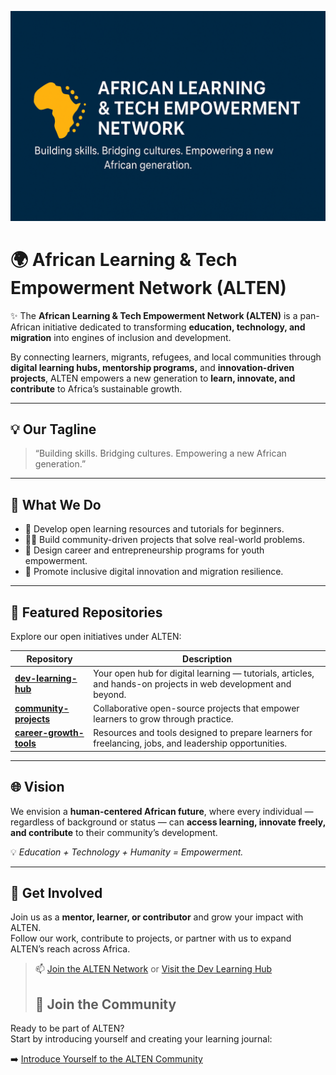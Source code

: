 <!-- Profile Banner -->
![Banner](https://github.com/ALTEN-02/ALTEN-02/blob/main/ALTEN-banner.png)

# 🌍 African Learning & Tech Empowerment Network (ALTEN)

✨ The **African Learning & Tech Empowerment Network (ALTEN)** is a pan-African initiative dedicated to transforming **education, technology, and migration** into engines of inclusion and development.

By connecting learners, migrants, refugees, and local communities through **digital learning hubs, mentorship programs,** and **innovation-driven projects**, ALTEN empowers a new generation to **learn, innovate, and contribute** to Africa’s sustainable growth.

---

## 💡 Our Tagline
> “Building skills. Bridging cultures. Empowering a new African generation.”

---

## 🔖 What We Do
- 📘 Develop open learning resources and tutorials for beginners.  
- 👩‍💻 Build community-driven projects that solve real-world problems.  
- 🚀 Design career and entrepreneurship programs for youth empowerment.  
- 🌱 Promote inclusive digital innovation and migration resilience.  

---

## 📌 Featured Repositories
Explore our open initiatives under ALTEN:

| Repository | Description |
|-------------|--------------|
| [**dev-learning-hub**](./dev-learning-hub/README.md) | Your open hub for digital learning — tutorials, articles, and hands-on projects in web development and beyond. |
| [**community-projects**](../community-projects/README.md) | Collaborative open-source projects that empower learners to grow through practice. |
| [**career-growth-tools**](../career-growth-tools/README.md) | Resources and tools designed to prepare learners for freelancing, jobs, and leadership opportunities. |

---

## 🌐 Vision
We envision a **human-centered African future**, where every individual — regardless of background or status — can **access learning, innovate freely, and contribute** to their community’s development.

💡 *Education + Technology + Humanity = Empowerment.*

---

## 🤝 Get Involved
Join us as a **mentor, learner, or contributor** and grow your impact with ALTEN.  
Follow our work, contribute to projects, or partner with us to expand ALTEN’s reach across Africa.  

> 📫 [Join the ALTEN Network](#) or [Visit the Dev Learning Hub](../dev-learning-hub/README.md)
> ## 🪩 Join the Community

Ready to be part of ALTEN?  
Start by introducing yourself and creating your learning journal:

➡️ [Introduce Yourself to the ALTEN Community](./onboarding/introduce-yourself.md)

